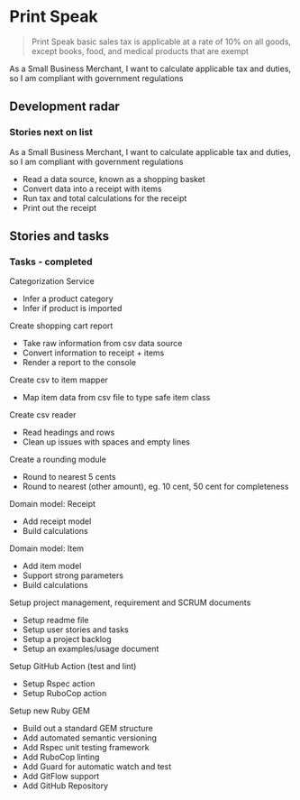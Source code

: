 # Print Speak

> Print Speak basic sales tax is applicable at a rate of 10% on all goods, except books, food, and medical products that are exempt

As a Small Business Merchant, I want to calculate applicable tax and duties, so I am compliant with government regulations

## Development radar

### Stories next on list

As a Small Business Merchant, I want to calculate applicable tax and duties, so I am compliant with government regulations

- Read a data source, known as a shopping basket
- Convert data into a receipt with items
- Run tax and total calculations for the receipt
- Print out the receipt

## Stories and tasks

### Tasks - completed

Categorization Service

- Infer a product category
- Infer if product is imported

Create shopping cart report

- Take raw information from csv data source
- Convert information to receipt + items
- Render a report to the console

Create csv to item mapper

- Map item data from csv file to type safe item class

Create csv reader

- Read headings and rows
- Clean up issues with spaces and empty lines

Create a rounding module

- Round to nearest 5 cents
- Round to nearest (other amount), eg. 10 cent, 50 cent for completeness

Domain model: Receipt

- Add receipt model
- Build calculations

Domain model: Item

- Add item model
- Support strong parameters
- Build calculations

Setup project management, requirement and SCRUM documents

- Setup readme file
- Setup user stories and tasks
- Setup a project backlog
- Setup an examples/usage document

Setup GitHub Action (test and lint)

- Setup Rspec action
- Setup RuboCop action

Setup new Ruby GEM

- Build out a standard GEM structure
- Add automated semantic versioning
- Add Rspec unit testing framework
- Add RuboCop linting
- Add Guard for automatic watch and test
- Add GitFlow support
- Add GitHub Repository
